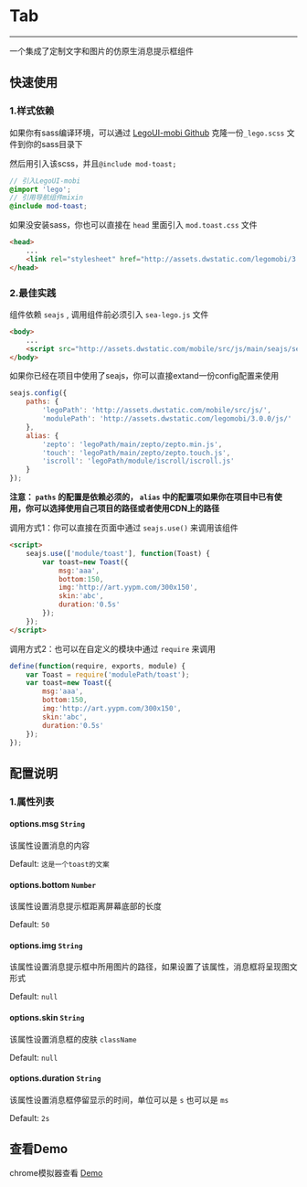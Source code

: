 # Tab

---

一个集成了定制文字和图片的仿原生消息提示框组件

## 快速使用

### 1.样式依赖

如果你有sass编译环境，可以通过 [LegoUI-mobi Github](https://github.com/duowan/LegoUI-mobi) 克隆一份`_lego.scss` 文件到你的sass目录下

然后用引入该scss，并且`@include mod-toast;`

```scss
// 引入LegoUI-mobi
@import 'lego';
// 引用导航组件mixin
@include mod-toast;
```

如果没安装sass，你也可以直接在 `head` 里面引入 `mod.toast.css` 文件

```html
<head>
    ...
    <link rel="stylesheet" href="http://assets.dwstatic.com/legomobi/3.0.0/css/mod.toast.css">
</head>
```

### 2.最佳实践

组件依赖 `seajs` , 调用组件前必须引入 `sea-lego.js` 文件

```html
<body>
    ...
    <script src="http://assets.dwstatic.com/mobile/src/js/main/seajs/sea-lego.js" id="seajsnode"></script>
</body>
```

如果你已经在项目中使用了seajs，你可以直接extand一份config配置来使用

```javascript
seajs.config({
    paths: {
        'legoPath': 'http://assets.dwstatic.com/mobile/src/js/',
        'modulePath': 'http://assets.dwstatic.com/legomobi/3.0.0/js/'
    },
    alias: {
        'zepto': 'legoPath/main/zepto/zepto.min.js',
        'touch': 'legoPath/main/zepto/zepto.touch.js',
        'iscroll': 'legoPath/module/iscroll/iscroll.js'
    }
});
```

**注意： `paths` 的配置是依赖必须的， `alias` 中的配置项如果你在项目中已有使用，你可以选择使用自己项目的路径或者使用CDN上的路径**

调用方式1：你可以直接在页面中通过 `seajs.use()` 来调用该组件

```html
<script>
    seajs.use(['module/toast'], function(Toast) {
        var toast=new Toast({
            msg:'aaa',
            bottom:150,
            img:'http://art.yypm.com/300x150',
            skin:'abc',
            duration:'0.5s'
        });
    });
</script>
```

调用方式2：也可以在自定义的模块中通过 `require` 来调用

```javascript
define(function(require, exports, module) {
	var Toast = require('modulePath/toast');
	var toast=new Toast({
        msg:'aaa',
        bottom:150,
        img:'http://art.yypm.com/300x150',
        skin:'abc',
        duration:'0.5s'
    });
});
```

## 配置说明

### 1.属性列表

#### options.msg `String`

该属性设置消息的内容

Default: `这是一个toast的文案`

#### options.bottom `Number`

该属性设置消息提示框距离屏幕底部的长度

Default: `50`

#### options.img `String`

该属性设置消息提示框中所用图片的路径，如果设置了该属性，消息框将呈现图文形式

Default: `null`

#### options.skin `String`

该属性设置消息框的皮肤 `className`

Default: `null`

#### options.duration `String`

该属性设置消息框停留显示的时间，单位可以是 `s` 也可以是 `ms`

Default: `2s`

## 查看Demo

chrome模拟器查看 [Demo](http://ued.yypm.com/legomobi/3.0.0/src/demo/Toast.html)